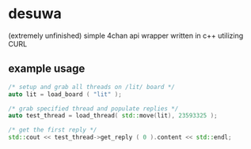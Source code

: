 # desuwa
(extremely unfinished) simple 4chan api wrapper written in c++ utilizing CURL

## example usage
```cpp
/* setup and grab all threads on /lit/ board */
auto lit = load_board ( "lit" );

/* grab specified thread and populate replies */
auto test_thread = load_thread( std::move(lit), 23593325 );

/* get the first reply */
std::cout << test_thread->get_reply ( 0 ).content << std::endl;
```
